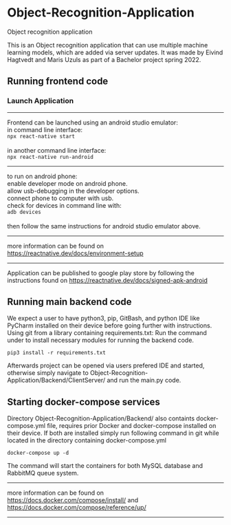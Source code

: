# Object-Recognition-Application
Object recognition application

This is an Object recognition application that can use multiple machine learning models, which are added via server updates.
It was made by Eivind Hagtvedt and Maris Uzuls as part of a Bachelor project spring 2022.

## Running frontend code

### Launch Application 
---------------------------------------
Frontend can be launched using an android studio emulator:<br />
in command line interface:<br />
```npx react-native start```<br />
<br />
in another command line interface:<br />
```npx react-native run-android```<br />

--------------------------------------
to run on android phone:<br />
enable developer mode on android phone.<br />
allow usb-debugging in the developer options.<br />
connect phone to computer with usb.<br />
check for devices in command line with: <br />
```adb devices```<br />
<br />
then follow the same instructions for android studio emulator above.<br />

--------------------------------------
more information can be found on https://reactnative.dev/docs/environment-setup

--------------------------------------
Application can be published to google play store by following the instructions found on https://reactnative.dev/docs/signed-apk-android

## Running main backend code

We expect a user to have python3, pip, GitBash, and python IDE like PyCharm installed on their device before going further with instructions. 
Using git from a library containing requirements.txt:
Run the command under to install necessary modules for running the backend code.

`pip3 install -r requirements.txt`

Afterwards project can be opened via users prefered IDE and started, otherwise simply navigate to Object-Recognition-Application/Backend/ClientServer/ and run the main.py code.



## Starting docker-compose services

Directory Object-Recognition-Application/Backend/ also containts docker-compose.yml file, requires prior Docker and docker-compose installed on their device. If both are installed simply run following command in git while located in the directory containing docker-compose.yml 

`docker-compose up -d`

The command will start the containers for both MySQL database and RabbitMQ queue system.

--------------------------------------
more information can be found on https://docs.docker.com/compose/install/ and https://docs.docker.com/compose/reference/up/

--------------------------------------
